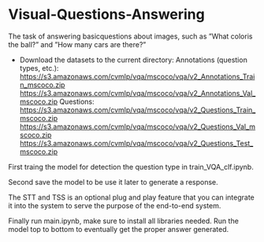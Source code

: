 # Visual-Questions-Answering
The task  of  answering  basicquestions about images, such as ”What coloris the ball?” and ”How many cars are there?”

- Download the datasets to the current directory: 
Annotations (question types, etc.):
https://s3.amazonaws.com/cvmlp/vqa/mscoco/vqa/v2_Annotations_Train_mscoco.zip
https://s3.amazonaws.com/cvmlp/vqa/mscoco/vqa/v2_Annotations_Val_mscoco.zip
Questions:
https://s3.amazonaws.com/cvmlp/vqa/mscoco/vqa/v2_Questions_Train_mscoco.zip
https://s3.amazonaws.com/cvmlp/vqa/mscoco/vqa/v2_Questions_Val_mscoco.zip
https://s3.amazonaws.com/cvmlp/vqa/mscoco/vqa/v2_Questions_Test_mscoco.zip

First traing the model for detection the question type in train_VQA_clf.ipynb.


Second save the model to be use it later to generate a response. 


The STT and TSS is an optional plug and play feature that you can integrate it into the system to serve the purpose of the end-to-end system.

Finally run main.ipynb, make sure to install all libraries needed. Run the model top to bottom to eventually get the proper answer generated.



